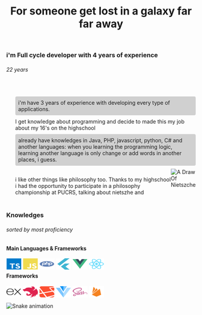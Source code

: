 <body>
    <header>
        <h1>For someone get lost in a galaxy far far away</h1>
    </header>
    <section>
        <h3>i'm Full cycle developer with 4 years of experience</h3>
        <h6>22 years</h6>
        </br>
        <article class="about-me">
            <ul class="profile-list">
                <li class="profile-list__zebra">
                    i'm have 3 years of experience with developing every type of applications.
                </li>
                <li class="profile-list__zebra">
                    I get knowledge about programming and decide to made this my job about my 16's on the highschool
                </li>
                <li class="profile-list__zebra">
                    already have knowledges in Java, PHP, javascript, python, C# and another languages: when you learning the programming logic, learning another language is only change or add words in another places, i guess.
                </li>
                <!--  -->
                <li class="profile-list__zebra profile-list_with-image">
                    <span>i like other things like philosophy too. Thanks to my highschool i had the opportunity to participate in a philosophy championship at PUCRS, talking about nietszhe and</span>
                    <img style="height: 90px" src="https://i.pinimg.com/originals/cf/24/32/cf2432585cff27526fc22b156f252339.jpg" alt="A Draw Of Nietszche"/>
                </li>
            </ul>
        </article>
        <article class="skills">
            <h3>Knowledges</h3>
            <h6>sorted by most proficiency</h6>
            <h4 class="profile-skills-heading">Main Languages & Frameworks</h4>
            <img align="center" alt="Typescript" height="30" width="40" src="https://raw.githubusercontent.com/devicons/devicon/master/icons/typescript/typescript-plain.svg">
            <img align="center" alt="Javascript" height="30" width="40" src="https://raw.githubusercontent.com/devicons/devicon/master/icons/javascript/javascript-plain.svg">
            <img align="center" alt="PHP" height="30" width="40" src="https://raw.githubusercontent.com/devicons/devicon/1119b9f84c0290e0f0b38982099a2bd027a48bf1/icons/php/php-plain.svg">
            <img align="center" alt="Flutter" height="30" width="40" src="https://raw.githubusercontent.com/devicons/devicon/1119b9f84c0290e0f0b38982099a2bd027a48bf1/icons/flutter/flutter-plain.svg">
            <img align="center" alt="Vue" height="30" width="40" src="https://raw.githubusercontent.com/devicons/devicon/1119b9f84c0290e0f0b38982099a2bd027a48bf1/icons/vuejs/vuejs-original.svg">
            <img align="center" alt="REACT" height="30" width="40" src="https://raw.githubusercontent.com/devicons/devicon/master/icons/react/react-original.svg">
            <h4 class="profile-skills-heading">Frameworks </h4>
            <img align="center" alt="Express" height="30" width="40" src="https://raw.githubusercontent.com/devicons/devicon/1119b9f84c0290e0f0b38982099a2bd027a48bf1/icons/express/express-original.svg">
            <img align="center" alt="Express" height="30" width="40" src="https://raw.githubusercontent.com/devicons/devicon/1119b9f84c0290e0f0b38982099a2bd027a48bf1/icons/nestjs/nestjs-plain.svg">
            <img align="center" alt="Laravel" height="30" width="40" src="https://raw.githubusercontent.com/devicons/devicon/1119b9f84c0290e0f0b38982099a2bd027a48bf1/icons/laravel/laravel-plain.svg">
            <img align="center" alt="Vuetify" height="30" width="40" src="https://raw.githubusercontent.com/devicons/devicon/1119b9f84c0290e0f0b38982099a2bd027a48bf1/icons/vuetify/vuetify-original.svg">
            <img align="center" alt="Vuetify" height="30" width="40" src="https://raw.githubusercontent.com/devicons/devicon/1119b9f84c0290e0f0b38982099a2bd027a48bf1/icons/sass/sass-original.svg">
            <img align="center" alt="Firebase" height="30" width="40" src="https://raw.githubusercontent.com/devicons/devicon/1119b9f84c0290e0f0b38982099a2bd027a48bf1/icons/firebase/firebase-plain.svg">
        </article>
    </section>
    <style>
        .profile-list > li {
            list-style: none;
        }
        .profile-list__zebra:nth-child(odd){
            background-color: rgba(0,0,0,0.18);
            padding: 8px;
            margin:8px 0px;
            border-radius: 4px;
        }
        .profile-list_with-image {
            display: flex;
        }
        .profile-list_with-image > span {
            margin: auto 0px;
        }
        .profile-skills-heading {
            margin-top: 8px;
        }
    </style>
</body>

![Snake animation](https://github.com/FabrWill/FabrWill/blob/output/github-contribution-grid-snake.svg)
